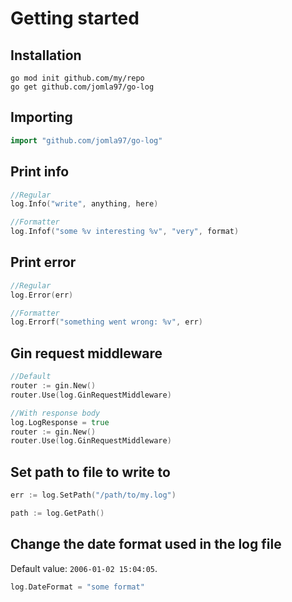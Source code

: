 # Getting started

## Installation
```
go mod init github.com/my/repo
go get github.com/jomla97/go-log
```

## Importing
``` go
import "github.com/jomla97/go-log"
```

## Print info
```go
//Regular
log.Info("write", anything, here)

//Formatter
log.Infof("some %v interesting %v", "very", format)
```

## Print error
```go
//Regular
log.Error(err)

//Formatter
log.Errorf("something went wrong: %v", err)
```

## Gin request middleware
```go
//Default
router := gin.New()
router.Use(log.GinRequestMiddleware)

//With response body
log.LogResponse = true
router := gin.New()
router.Use(log.GinRequestMiddleware)
```

## Set path to file to write to
```go
err := log.SetPath("/path/to/my.log")

path := log.GetPath()
```

## Change the date format used in the log file
Default value: `2006-01-02 15:04:05`.
```go
log.DateFormat = "some format"
```
